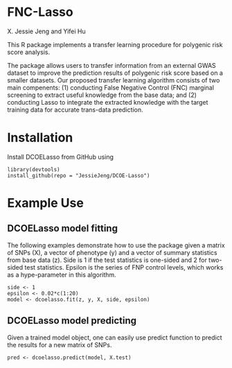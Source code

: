 # FNC-Lasso
X. Jessie Jeng and Yifei Hu

This R package implements a transfer learning procedure for polygenic risk score analysis.  

The package allows users to transfer information from an external GWAS dataset to improve the prediction results of polygenic risk score based on a smaller datasets. Our proposed transfer learning algorithm consists of two main compenents: (1)
conducting False Negative Control (FNC) marginal screening to extract useful knowledge from
the base data; and (2) conducting Lasso to integrate the extracted knowledge with
the target training data for accurate trans-data prediction.

# Installation
Install DCOELasso from GitHub using

```r{echo = FALSE, message = FALSE}
library(devtools)
install_github(repo = "JessieJeng/DCOE-Lasso")
```

# Example Use


## DCOELasso model fitting
The following examples demonstrate how to use the package given a matrix of SNPs (X), a vector of phenotype (y) and a vector of summary statistics from base data (z).  Side is 1 if the test statistics is one-sided and 2 for two-sided test statistics. Epsilon is the series of FNP control levels, which works as a hype-parameter in this algorithm.

```r{echo = FALSE, message = FALSE}
side <- 1
epsilon <- 0.02*c(1:20)
model <- dcoelasso.fit(z, y, X, side, epsilon)
```
## DCOELasso model predicting
Given a trained model object, one can easily use predict function to predict the results for a new matrix of SNPs.


```r{echo = FALSE, message = FALSE}
pred <- dcoelasso.predict(model, X.test)
```
